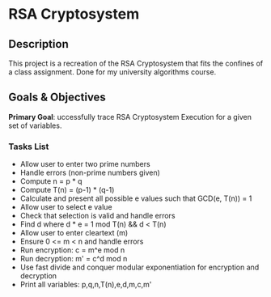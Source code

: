 # RSA Cryptosystem

## Description
This project is a recreation of the RSA Cryptosystem that fits the confines of a class assignment. Done for my university algorithms course.

## Goals & Objectives
**Primary Goal**: uccessfully trace RSA Cryptosystem Execution for a given set of variables.

### Tasks List
- Allow user to enter two prime numbers
- Handle errors (non-prime numbers given)
- Compute n = p * q
- Compute T(n) = (p-1) * (q-1)
- Calculate and present all possible e values such that GCD(e, T(n)) = 1
- Allow user to select e value
- Check that selection is valid and handle errors
- Find d where d * e = 1 mod T(n) && d < T(n)
- Allow user to enter cleartext (m)
- Ensure 0 <= m < n and handle errors
- Run encryption: c = m^e mod n
- Run decryption: m' = c^d mod n
- Use fast divide and conquer modular exponentiation for encryption and decryption
- Print all variables: p,q,n,T(n),e,d,m,c,m'
